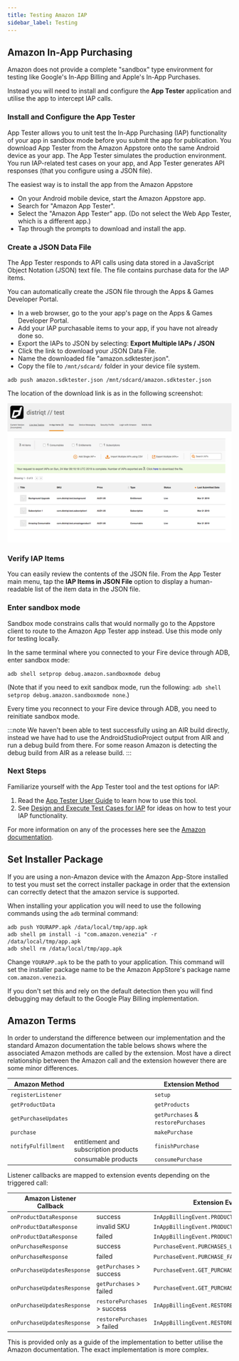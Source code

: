 ```yaml
---
title: Testing Amazon IAP
sidebar_label: Testing
---
```



## Amazon In-App Purchasing

Amazon does not provide a complete "sandbox" type environment for testing like Google's In-App Billing and Apple's In-App Purchases.  

Instead you will need to install and configure the **App Tester** application and utilise the app to intercept IAP calls.


### Install and Configure the App Tester

App Tester allows you to unit test the In-App Purchasing (IAP) functionality of your app in sandbox mode before you submit the app for publication. You download App Tester from the Amazon Appstore onto the same Android device as your app. The App Tester simulates the production environment. You run IAP-related test cases on your app, and App Tester generates API responses (that you configure using a JSON file).


The easiest way is to install the app from the Amazon Appstore

- On your Android mobile device, start the Amazon Appstore app.
- Search for "Amazon App Tester".
- Select the "Amazon App Tester" app. (Do not select the Web App Tester, which is a different app.)
- Tap through the prompts to download and install the app.


### Create a JSON Data File

The App Tester responds to API calls using data stored in a JavaScript Object Notation (JSON) text file. The file contains purchase data for the IAP items.

You can automatically create the JSON file through the Apps & Games Developer Portal.


- In a web browser, go to the your app's page on the Apps & Games Developer Portal.
- Add your IAP purchasable items to your app, if you have not already done so.
- Export the IAPs to JSON by selecting: **Export Multiple IAPs / JSON**
- Click the link to download your JSON Data File. 
- Name the downloaded file "amazon.sdktester.json".
- Copy the file to `/mnt/sdcard/` folder in your device file system.

```
adb push amazon.sdktester.json /mnt/sdcard/amazon.sdktester.json
```

The location of the download link is as in the following screenshot:

![](images/amazon-testing-download.png)


### Verify IAP Items

You can easily review the contents of the JSON file. From the App Tester main menu, tap the **IAP Items in JSON File** option to display a human-readable list of the item data in the JSON file.


### Enter sandbox mode

Sandbox mode constrains calls that would normally go to the Appstore client to route to the Amazon App Tester app instead. Use this mode only for testing locally.

In the same terminal where you connected to your Fire device through ADB, enter sandbox mode:

```
adb shell setprop debug.amazon.sandboxmode debug
```

(Note that if you need to exit sandbox mode, run the following: `adb shell setprop debug.amazon.sandboxmode none`.)

Every time you reconnect to your Fire device through ADB, you need to reinitiate sandbox mode.


:::note
We haven't been able to test successfully using an AIR build directly, instead we have had to use the AndroidStudioProject output from AIR and run a debug build from there. For some reason Amazon is detecting the debug build from AIR as a release build.
:::


### Next Steps

Familiarize yourself with the App Tester tool and the test options for IAP:

1. Read the [App Tester User Guide](https://developer.amazon.com/docs/in-app-purchasing/iap-app-tester-user-guide.html) to learn how to use this tool.
2. See [Design and Execute Test Cases for IAP](https://developer.amazon.com/docs/in-app-purchasing/iap-design-test-cases.html) for ideas on how to test your IAP functionality.



For more information on any of the processes here see the [Amazon documentation](https://developer.amazon.com/docs/in-app-purchasing/iap-install-and-configure-app-tester.html).




## Set Installer Package

If you are using a non-Amazon device with the Amazon App-Store installed to test you must set the correct installer package in order that the extension can correctly detect that the amazon service is supported. 

When installing your application you will need to use the following commands using the `adb` terminal command:

```
adb push YOURAPP.apk /data/local/tmp/app.apk
adb shell pm install -i "com.amazon.venezia" -r /data/local/tmp/app.apk
adb shell rm /data/local/tmp/app.apk
```

Change `YOURAPP.apk` to be the path to your application. This command will set the installer package name to be the Amazon AppStore's package name `com.amazon.venezia`.

If you don't set this and rely on the default detection then you will find debugging may default to the Google Play Billing implementation.



## Amazon Terms

In order to understand the difference between our implementation and the standard Amazon documentation the table belows shows where the associated Amazon methods are called by the extension. Most have a direct relationship between the Amazon call and the extension however there are some minor differences. 

| Amazon Method | | Extension Method |
| --- | --- | --- |
| `registerListener` | | `setup` |
| `getProductData` | | `getProducts` |
| `getPurchaseUpdates` | | `getPurchases` & `restorePurchases`
| `purchase` | | `makePurchase` |
| `notifyFulfillment` | entitlement and subscription products | `finishPurchase` | 
| | consumable products | `consumePurchase` | 


Listener callbacks are mapped to extension events depending on the triggered call:

| Amazon Listener Callback | | Extension Event(s) |
| --- | --- | --- |
| `onProductDataResponse` | success | `InAppBillingEvent.PRODUCTS_LOADED` |
| `onProductDataResponse` | invalid SKU | `InAppBillingEvent.PRODUCT_INVALID` |
| `onProductDataResponse` | failed | `InAppBillingEvent.PRODUCTS_FAILED` |
| `onPurchaseResponse` | success | `PurchaseEvent.PURCHASES_UPDATED` |
| `onPurchaseResponse` | failed | `PurchaseEvent.PURCHASE_FAILED` |
| `onPurchaseUpdatesResponse` | `getPurchases` > success | `PurchaseEvent.GET_PURCHASES_COMPLETE` |
| `onPurchaseUpdatesResponse` | `getPurchases` > failed | `PurchaseEvent.GET_PURCHASES_FAILED` |
| `onPurchaseUpdatesResponse` | `restorePurchases` > success | `InAppBillingEvent.RESTORE_PURCHASES_SUCCESS` |
| `onPurchaseUpdatesResponse` | `restorePurchases` > failed | `InAppBillingEvent.RESTORE_PURCHASES_FAILED` |


This is provided only as a guide of the implementation to better utilise the Amazon documentation. The exact implementation is more complex.